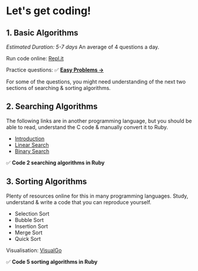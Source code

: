 # Let's get coding!

## 1. Basic Algorithms
*Estimated Duration: 5-7 days*
An average of 4 questions a day.

Run code online: [Repl.it](https://replit.com)

Practice questions:
✅ **[Easy Problems &rarr;](../02_Problems/01_Easy)**

For some of the questions, you might need understanding of the next two sections of searching & sorting algorithms.


## 2. Searching Algorithms
The following links are in another programming language, but you should be able to read, understand the C code & manually convert it to Ruby.

* [Introduction](https://www.studytonight.com/data-structures/search-algorithms)
* [Linear Search](https://www.studytonight.com/data-structures/linear-search-algorithm)
* [Binary Search](https://www.studytonight.com/data-structures/binary-search-algorithm)

✅ **Code 2 searching algorithms in Ruby**

## 3. Sorting Algorithms
Plenty of resources online for this in many programming languages. Study, understand & write a code that you can reproduce yourself.

* Selection Sort
* Bubble Sort
* Insertion Sort
* Merge Sort
* Quick Sort

Visualisation: [VisualGo](https://visualgo.net/sorting)

✅ **Code 5 sorting algorithms in Ruby**
